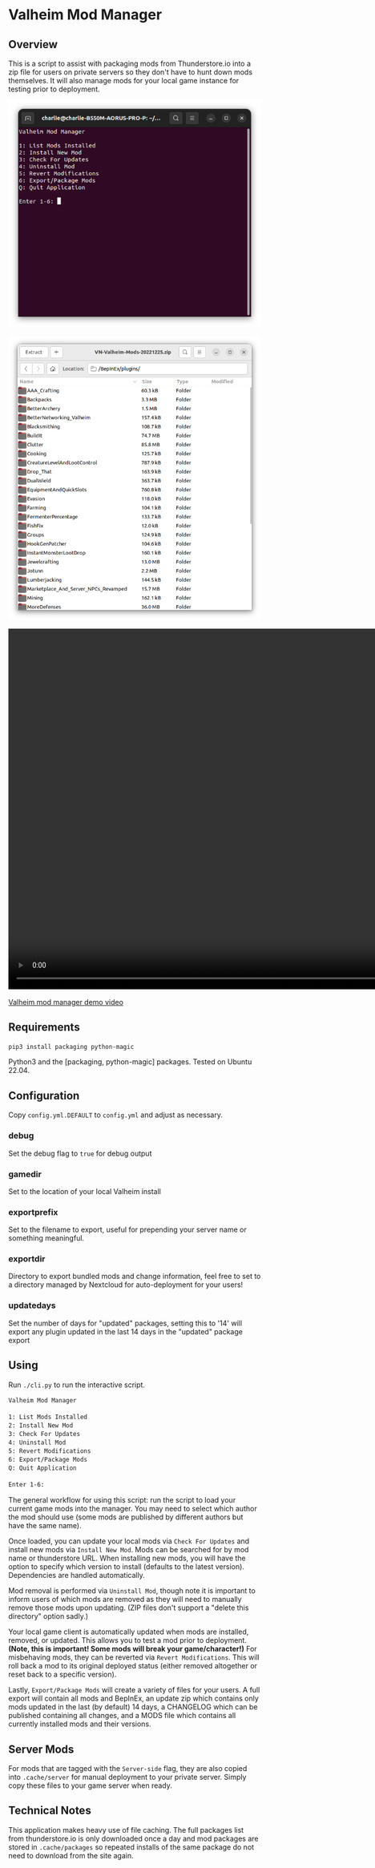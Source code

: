 # Valheim Mod Manager

## Overview

This is a script to assist with packaging mods from Thunderstore.io into a zip file for users on private servers so they don't have to hunt down mods themselves.  It will also manage mods for your local game instance for testing prior to deployment.

![Application UI](screenshot-ui.png)

![Resulting ZIP](screenshot-zip.png)

<video width="1280" height="720" controls=true autoplay=true muted=true>
  <source src="Valheim-mod-manager-demo.webm" type="video/webm">
</video> 

[Valheim mod manager demo video](Valheim-mod-manager-demo.webm)

## Requirements

`pip3 install packaging python-magic`

Python3 and the [packaging, python-magic] packages.  Tested on Ubuntu 22.04.

## Configuration

Copy `config.yml.DEFAULT` to `config.yml` and adjust as necessary.

### debug

Set the debug flag to `true` for debug output

### gamedir

Set to the location of your local Valheim install

### exportprefix

Set to the filename to export, useful for prepending your server name or something meaningful.

### exportdir

Directory to export bundled mods and change information, feel free to set to a directory managed by Nextcloud for auto-deployment for your users!

### updatedays

Set the number of days for "updated" packages, setting this to '14' will export any plugin updated in the last 14 days in the "updated" package export


## Using

Run `./cli.py` to run the interactive script.

```bash
Valheim Mod Manager

1: List Mods Installed
2: Install New Mod
3: Check For Updates
4: Uninstall Mod
5: Revert Modifications
6: Export/Package Mods
Q: Quit Application

Enter 1-6:
```

The general workflow for using this script: run the script to load your current game mods into the manager.  You may need to select which author the mod should use (some mods are published by different authors but have the same name).

Once loaded, you can update your local mods via `Check For Updates` and install new mods via `Install New Mod`.  Mods can be searched for by mod name or thunderstore URL.  When installing new mods, you will have the option to specify which version to install (defaults to the latest version).  Dependencies are handled automatically.

Mod removal is performed via `Uninstall Mod`, though note it is important to inform users of which mods are removed as they will need to manually remove those mods upon updating.  (ZIP files don't support a "delete this directory" option sadly.)

Your local game client is automatically updated when mods are installed, removed, or updated.  This allows you to test a mod prior to deployment.  **(Note, this is important!  Some mods will break your game/character!)**  For misbehaving mods, they can be reverted via `Revert Modifications`.  This will roll back a mod to its original deployed status (either removed altogether or reset back to a specific version).

Lastly, `Export/Package Mods` will create a variety of files for your users.  A full export will contain all mods and BepInEx, an update zip which contains only mods updated in the last (by default) 14 days, a CHANGELOG which can be published containing all changes, and a MODS file which contains all currently installed mods and their versions.


## Server Mods

For mods that are tagged with the `Server-side` flag, they are also copied into `.cache/server` for manual deployment to your private server.  Simply copy these files to your game server when ready.


## Technical Notes

This application makes heavy use of file caching.  The full packages list from thunderstore.io is only downloaded once a day and mod packages are stored in `.cache/packages` so repeated installs of the same package do not need to download from the site again.